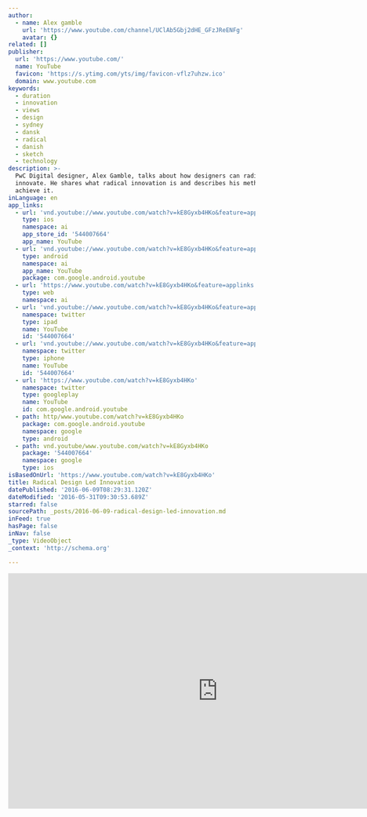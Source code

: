 ```yaml
---
author:
  - name: Alex gamble
    url: 'https://www.youtube.com/channel/UClAb5Gbj2dHE_GFzJReENFg'
    avatar: {}
related: []
publisher:
  url: 'https://www.youtube.com/'
  name: YouTube
  favicon: 'https://s.ytimg.com/yts/img/favicon-vflz7uhzw.ico'
  domain: www.youtube.com
keywords:
  - duration
  - innovation
  - views
  - design
  - sydney
  - dansk
  - radical
  - danish
  - sketch
  - technology
description: >-
  PwC Digital designer, Alex Gamble, talks about how designers can radically
  innovate. He shares what radical innovation is and describes his method to
  achieve it.
inLanguage: en
app_links:
  - url: 'vnd.youtube://www.youtube.com/watch?v=kE8Gyxb4HKo&feature=applinks'
    type: ios
    namespace: ai
    app_store_id: '544007664'
    app_name: YouTube
  - url: 'vnd.youtube://www.youtube.com/watch?v=kE8Gyxb4HKo&feature=applinks'
    type: android
    namespace: ai
    app_name: YouTube
    package: com.google.android.youtube
  - url: 'https://www.youtube.com/watch?v=kE8Gyxb4HKo&feature=applinks'
    type: web
    namespace: ai
  - url: 'vnd.youtube://www.youtube.com/watch?v=kE8Gyxb4HKo&feature=applinks'
    namespace: twitter
    type: ipad
    name: YouTube
    id: '544007664'
  - url: 'vnd.youtube://www.youtube.com/watch?v=kE8Gyxb4HKo&feature=applinks'
    namespace: twitter
    type: iphone
    name: YouTube
    id: '544007664'
  - url: 'https://www.youtube.com/watch?v=kE8Gyxb4HKo'
    namespace: twitter
    type: googleplay
    name: YouTube
    id: com.google.android.youtube
  - path: http/www.youtube.com/watch?v=kE8Gyxb4HKo
    package: com.google.android.youtube
    namespace: google
    type: android
  - path: vnd.youtube/www.youtube.com/watch?v=kE8Gyxb4HKo
    package: '544007664'
    namespace: google
    type: ios
isBasedOnUrl: 'https://www.youtube.com/watch?v=kE8Gyxb4HKo'
title: Radical Design Led Innovation
datePublished: '2016-06-09T08:29:31.120Z'
dateModified: '2016-05-31T09:30:53.689Z'
starred: false
sourcePath: _posts/2016-06-09-radical-design-led-innovation.md
inFeed: true
hasPage: false
inNav: false
_type: VideoObject
_context: 'http://schema.org'

---
```

<iframe src="https://cdn.embedly.com/widgets/media.html?src=https%3A%2F%2Fwww.youtube.com%2Fembed%2FkE8Gyxb4HKo%3Ffeature%3Doembed&amp;url=http%3A%2F%2Fwww.youtube.com%2Fwatch%3Fv%3DkE8Gyxb4HKo&amp;image=https%3A%2F%2Fi.ytimg.com%2Fvi%2FkE8Gyxb4HKo%2Fhqdefault.jpg&amp;key=b7d04c9b404c499eba89ee7072e1c4f7&amp;type=text%2Fhtml&amp;schema=youtube" width="854" height="480" scrolling="no" frameborder="0" allowfullscreen="" style=""></iframe>